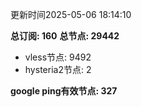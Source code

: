 更新时间2025-05-06 18:14:10

**总订阅: 160**
**总节点: 29442**
- vless节点: 9492
- hysteria2节点: 2

**google ping有效节点: 327**
